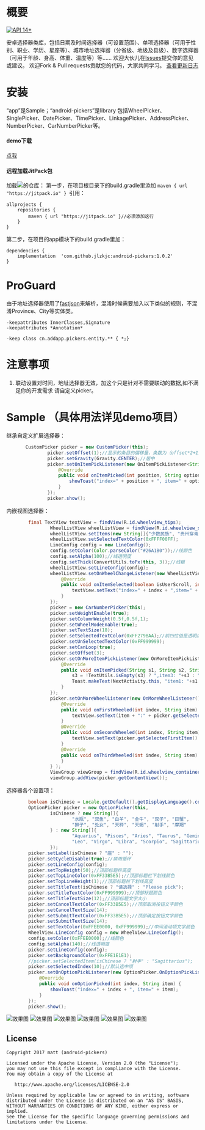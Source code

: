 # 概要
[![API 14+](https://img.shields.io/badge/API-14%2B-green.svg)](https://github.com/jlzkjc/android-pickers)


安卓选择器类库，包括日期及时间选择器（可设置范围）、单项选择器（可用于性别、职业、学历、星座等）、城市地址选择器（分省级、地级及县级）、数字选择器（可用于年龄、身高、体重、温度等）等……
欢迎大伙儿在[Issues](https://github.com/jlzkjc/android-pickers/issues)提交你的意见或建议。
欢迎Fork & Pull requests贡献您的代码，大家共同学习。
[查看更新日志](https://github.com/jlzkjc/android-pickers/blob/master/ChangeLog.md)


# 安装
“app”是Sample；“android-pickers”是library 包括WheelPicker、SinglePicker、DatePicker、TimePicker、LinkagePicker、AddressPicker、NumberPicker、CarNumberPicker等。
#### demo下载
[点我](/demo/release/demo-release.apk)
#### 远程加载JitPack包
加载[![](https://jitpack.io/v/jlzkjc/android-pickers.svg)](https://jitpack.io/#jlzkjc/android-pickers)的仓库：
第一步，在项目根目录下的build.gradle里添加  `maven { url "https://jitpack.io" } `引用：
```
allprojects {
    repositories {
        maven { url "https://jitpack.io" }//必须添加这行
    }
}
```
第二步，在项目的app模块下的build.gradle里加：
```
dependencies {
    implementation  'com.github.jlzkjc:android-pickers:1.0.2'
}
```

# ProGuard
由于地址选择器使用了[fastjson](https://github.com/alibaba/fastjson)来解析，混淆时候需要加入以下类似的规则，不混淆Province、City等实体类。
```
-keepattributes InnerClasses,Signature
-keepattributes *Annotation*

-keep class cn.addapp.pickers.entity.** { *;}
```
# 注意事项
1. 联动设置对时间，地址选择器无效，加这个只是针对不需要联动的数据,如不满足你的开发需求 请自定义picker。

# Sample （具体用法详见demo项目）
继承自定义扩展选择器：
```java
       CustomPicker picker = new CustomPicker(this);
               picker.setOffset(1);//显示的条目的偏移量，条数为（offset*2+1）
               picker.setGravity(Gravity.CENTER);//居中
               picker.setOnItemPickListener(new OnItemPickListener<String>() {
                   @Override
                   public void onItemPicked(int position, String option) {
                       showToast("index=" + position + ", item=" + option);
                   }
               });
               picker.show();
```
内嵌视图选择器：
```java
        final TextView textView = findView(R.id.wheelview_tips);
                WheelListView wheelListView = findView(R.id.wheelview_single);
                wheelListView.setItems(new String[]{"少数民族", "贵州穿青人", "不在56个少数民族之列", "第57个民族"}, 1);
                wheelListView.setSelectedTextColor(0xFFFF00FF);
                LineConfig config = new LineConfig();
                config.setColor(Color.parseColor("#26A1B0"));//线颜色
                config.setAlpha(100);//线透明度
                config.setThick(ConvertUtils.toPx(this, 3));//线粗
                wheelListView.setLineConfig(config);
                wheelListView.setOnWheelChangeListener(new WheelListView.OnWheelChangeListener() {
                    @Override
                    public void onItemSelected(boolean isUserScroll, int index, String item) {
                        textView.setText("index=" + index + ",item=" + item);
                    }
                });
                picker = new CarNumberPicker(this);
                picker.setWeightEnable(true);
                picker.setColumnWeight(0.5f,0.5f,1);
                picker.setWheelModeEnable(true);
                picker.setTextSize(18);
                picker.setSelectedTextColor(0xFF279BAA);//前四位值是透明度
                picker.setUnSelectedTextColor(0xFF999999);
                picker.setCanLoop(true);
                picker.setOffset(3);
                picker.setOnMoreItemPickListener(new OnMoreItemPickListener<String>() {
                    @Override
                    public void onItemPicked(String s1, String s2, String s3) {
                        s3 = !TextUtils.isEmpty(s3) ? ",item3: "+s3 : "";
                        Toast.makeText(NextActivity.this, "item1: "+s1 +",item2: "+s2+ s3, Toast.LENGTH_SHORT).show();
                    }
                });
                picker.setOnMoreWheelListener(new OnMoreWheelListener() {
                    @Override
                    public void onFirstWheeled(int index, String item) {
                        textView.setText(item + ":" + picker.getSelectedSecondItem());
                    }
                    @Override
                    public void onSecondWheeled(int index, String item) {
                        textView.setText(picker.getSelectedFirstItem() + ":" + item);
                    }
                    @Override
                    public void onThirdWheeled(int index, String item) {
                    }
                } );
                ViewGroup viewGroup = findView(R.id.wheelview_container);
                viewGroup.addView(picker.getContentView());
```
选择器各个设置项：
```java
        boolean isChinese = Locale.getDefault().getDisplayLanguage().contains("中文");
        OptionPicker picker = new OptionPicker(this,
                isChinese ? new String[]{
                        "水瓶", "双鱼", "白羊", "金牛", "双子", "巨蟹",
                        "狮子", "处女", "天秤", "天蝎", "射手", "摩羯"
                } : new String[]{
                        "Aquarius", "Pisces", "Aries", "Taurus", "Gemini", "Cancer",
                        "Leo", "Virgo", "Libra", "Scorpio", "Sagittarius", "Capricorn"
                });
        picker.setLabel(isChinese ? "座" : "");
        picker.setCycleDisable(true);//禁用循环
        picker.setLineConfig(config);
        picker.setTopHeight(50);//顶部标题栏高度
        picker.setTopLineColor(0xFF33B5E5);//顶部标题栏下划线颜色
        picker.setTopLineHeight(1);//顶部标题栏下划线高度
        picker.setTitleText(isChinese ? "请选择" : "Please pick");
        picker.setTitleTextColor(0xFF999999);//顶部标题颜色
        picker.setTitleTextSize(12);//顶部标题文字大小
        picker.setCancelTextColor(0xFF33B5E5);//顶部取消按钮文字颜色
        picker.setCancelTextSize(14);
        picker.setSubmitTextColor(0xFF33B5E5);//顶部确定按钮文字颜色
        picker.setSubmitTextSize(14);
        picker.setTextColor(0xFFEE0000, 0xFF999999);//中间滚动项文字颜色
        WheelView.LineConfig config = new WheelView.LineConfig();
        config.setColor(0xFFEE0000);//线颜色
        config.setAlpha(140);//线透明度
        picker.setLineConfig(config);
        picker.setBackgroundColor(0xFFE1E1E1);
        //picker.setSelectedItem(isChinese ? "射手" : "Sagittarius");
        picker.setSelectedIndex(10);//默认选中项
        picker.setOnOptionPickListener(new OptionPicker.OnOptionPickListener() {
            @Override
            public void onOptionPicked(int index, String item) {
                showToast("index=" + index + ", item=" + item);
            }
        });
        picker.show();
```

![效果图](/screenshots/Screenshot_2017-04-21-15-45-59.png)
![效果图](/screenshots/Screenshot_2017-04-21-15-46-11.png)
![效果图](/screenshots/Screenshot_2017-04-21-15-56-00.png)
![效果图](/screenshots/Screenshot_2017-04-21-15-56-22.png)
![效果图](/screenshots/Screenshot_2017-04-21-15-56-38.png)
![效果图](/screenshots/Screenshot_2017-04-21-15-56-50.png)

## License

    Copyright 2017 matt (android-pickers)

    Licensed under the Apache License, Version 2.0 (the "License");
    you may not use this file except in compliance with the License.
    You may obtain a copy of the License at

       http://www.apache.org/licenses/LICENSE-2.0

    Unless required by applicable law or agreed to in writing, software
    distributed under the License is distributed on an "AS IS" BASIS,
    WITHOUT WARRANTIES OR CONDITIONS OF ANY KIND, either express or implied.
    See the License for the specific language governing permissions and
    limitations under the License.
